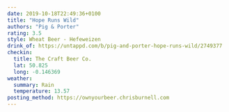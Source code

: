 ```yaml
---
date: 2019-10-18T22:49:36+0100
title: "Hope Runs Wild"
authors: "Pig & Porter"
rating: 3.5
style: Wheat Beer - Hefeweizen
drink_of: https://untappd.com/b/pig-and-porter-hope-runs-wild/2749377
checkin:
  title: The Craft Beer Co.
  lat: 50.825
  long: -0.146369
weather:
  summary: Rain
  temperature: 13.57
posting_method: https://ownyourbeer.chrisburnell.com
---
```

